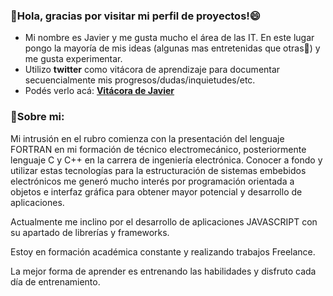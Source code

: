 ### 👋Hola, gracias por visitar mi perfil de proyectos!😄

- Mi nombre es Javier y me gusta mucho el área de las IT. En este lugar pongo la mayoría de mis ideas (algunas mas entretenidas que otras🤔) y me gusta experimentar.
- Utilizo <b>twitter</b> como vitácora de aprendizaje para documentar secuencialmente mis progresos/dudas/inquietudes/etc.
- Podés verlo acá: <a href="https://twitter.com/juniorhuebra"><b>Vitácora de Javier</b></a>
### 🌱Sobre mi:
Mi intrusión en el rubro comienza con la presentación del lenguaje FORTRAN en mi formación de técnico electromecánico, posteriormente lenguaje C y C++ en la carrera de ingeniería electrónica. Conocer a fondo y utilizar estas tecnologías para la estructuración de sistemas embebidos electrónicos me generó mucho interés por programación orientada a objetos e interfaz gráfica para obtener mayor potencial y desarrollo de aplicaciones.

Actualmente me inclino por el desarrollo de aplicaciones JAVASCRIPT con su apartado de librerías y frameworks.

Estoy en formación académica constante y realizando trabajos Freelance.

La mejor forma de aprender es entrenando las habilidades y disfruto cada día de entrenamiento.

<!--
**javierhuebra/javierhuebra** is a ✨ _special_ ✨ repository because its `README.md` (this file) appears on your GitHub profile.

Here are some ideas to get you started:

- 🔭 I’m currently working on ...
- 🌱 I’m currently learning ...
- 👯 I’m looking to collaborate on ...
- 🤔 I’m looking for help with ...
- 💬 Ask me about ...
- 📫 How to reach me: ...
- 😄 Pronouns: ...
- ⚡ Fun fact: ...
-->
